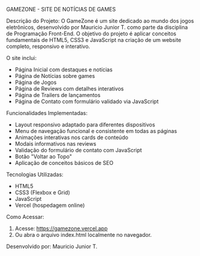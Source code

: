 GAMEZONE - SITE DE NOTÍCIAS DE GAMES

Descrição do Projeto:
O GameZone é um site dedicado ao mundo dos jogos eletrônicos, desenvolvido por Mauricio Junior T. como parte da disciplina de Programação Front-End. O objetivo do projeto é aplicar conceitos fundamentais de HTML5, CSS3 e JavaScript na criação de um website completo, responsivo e interativo.

O site inclui:
- Página Inicial com destaques e notícias
- Página de Notícias sobre games
- Página de Jogos
- Página de Reviews com detalhes interativos
- Página de Trailers de lançamentos
- Página de Contato com formulário validado via JavaScript

Funcionalidades Implementadas:
- Layout responsivo adaptado para diferentes dispositivos
- Menu de navegação funcional e consistente em todas as páginas
- Animações interativas nos cards de conteúdo
- Modais informativos nas reviews
- Validação do formulário de contato com JavaScript
- Botão "Voltar ao Topo"
- Aplicação de conceitos básicos de SEO

Tecnologias Utilizadas:
- HTML5
- CSS3 (Flexbox e Grid)
- JavaScript
- Vercel (hospedagem online)

Como Acessar:
1. Acesse: https://gamezone.vercel.app
2. Ou abra o arquivo index.html localmente no navegador.

Desenvolvido por:
Mauricio Junior T.
